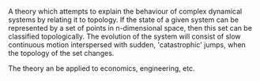 A theory which attempts to explain the behaviour of complex dynamical
systems by relating it to topology. If the state of a given system can
be represented by a set of points in n-dimensional space, then this set
can be classified topologically. The evolution of the system will
consist of slow continuous motion interspersed with sudden,
'catastrophic' jumps, when the topology of the set changes.

The theory an be applied to economics, engineering, etc.
